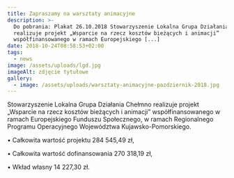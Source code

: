 ```yaml
---
title: Zapraszamy na warsztaty animacyjne
description: >-
  Do pobrania: Plakat 26.10.2018 Stowarzyszenie Lokalna Grupa Działania Chełmno
  realizuje projekt „Wsparcie na rzecz kosztów bieżących i animacji”
  współfinansowanego w ramach Europejskiego [...]
date: 2018-10-24T08:58:53+02:00
tags:
  - news
image: /assets/uploads/lgd.jpg
imageAlt: zdjęcie tytułowe
gallery:
  - image: /assets/uploads/warsztaty-animacyjne-pazdziernik-2018.jpg
---
```

Stowarzyszenie Lokalna Grupa Działania Chełmno realizuje projekt „Wsparcie na rzecz kosztów bieżących i animacji” współfinansowanego w ramach Europejskiego Funduszu Społecznego, w ramach Regionalnego Programu Operacyjnego Województwa Kujawsko-Pomorskiego.



• Całkowita wartość projektu 284 545,49 zł,



• Całkowita wartość dofinansowania 270 318,19 zł,



• Wkład własny 14 227,30 zł.

<br>
